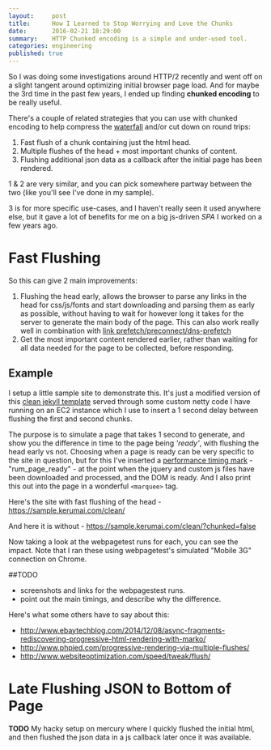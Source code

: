 ```yaml
---
layout:     post
title:      How I Learned to Stop Worrying and Love the Chunks
date:       2016-02-21 18:29:00
summary:    HTTP Chunked encoding is a simple and under-used tool.
categories: engineering
published: true
---
```


So I was doing some investigations around HTTP/2 recently and went off on a slight tangent around optimizing initial browser page load. And for maybe the 3rd time in the past few years, I ended up finding __chunked encoding__ to be really useful.

There's a couple of related strategies that you can use with chunked encoding to help compress the [waterfall](http://www.webperformancetoday.com/2010/07/09/waterfalls-101/) and/or cut down on round trips:

1. Fast flush of a chunk containing just the html head.
2. Multiple flushes of the head + most important chunks of content.
3. Flushing additional json data as a callback after the initial page has been rendered.

1 & 2 are very similar, and you can pick  somewhere partway between the two (like you'll see I've done in my sample).

3 is for more specific use-cases, and I haven't really seen it used anywhere else, but it gave a lot of benefits for me on a big js-driven _SPA_ I worked on a few years ago.


# Fast Flushing

So this can give 2 main improvements:
1. Flushing the head early, allows the browser to parse any links in the head for css/js/fonts and start downloading and parsing them as early as possible, without having to wait for however long it takes for the server to generate the main body of the page.
This can also work really well in combination with [link prefetch/preconnect/dns-prefetch](https://www.igvita.com/posa/high-performance-networking-in-google-chrome/#prefetching)
2. Get the most important content rendered earlier, rather than waiting for all data needed for the page to be collected, before responding.

## Example

I setup a little sample site to demonstrate this. It's just a modified version of this [clean jekyll template](http://jekyllthemes.org/themes/clean/) served through some custom netty code I have running on an EC2 instance which I use to insert a 1 second delay between flushing the first and second chunks.

The purpose is to simulate a page that takes 1 second to generate, and show you the difference in time to the page being _'ready'_, with flushing the head early vs not. 
Choosing when a page is ready can be very specific to the site in question, but for this I've inserted a [performance timing mark](https://developer.mozilla.org/en-US/docs/Web/API/Performance/mark) - "rum_page_ready" - at the point when the jquery and custom js files have been downloaded and processed, and the DOM is ready. And I also print this out into the page in a wonderful `<marquee>` tag.


Here's the site with fast flushing of the head - <https://sample.kerumai.com/clean/>

And here it is without - <https://sample.kerumai.com/clean/?chunked=false>

Now taking a look at the webpagetest runs for each, you can see the impact. Note that I ran these using webpagetest's simulated "Mobile 3G" connection on Chrome.

##TODO
- screenshots and links for the webpagestest runs. 
- point out the main timings, and describe why the difference.


Here's what some others have to say about this:
- <http://www.ebaytechblog.com/2014/12/08/async-fragments-rediscovering-progressive-html-rendering-with-marko/>
- <http://www.phpied.com/progressive-rendering-via-multiple-flushes/>
- <http://www.websiteoptimization.com/speed/tweak/flush/>


# Late Flushing JSON to Bottom of Page

__TODO__ My hacky setup on mercury where I quickly flushed the initial html, and then flushed the json data in a js callback later once it was available.

